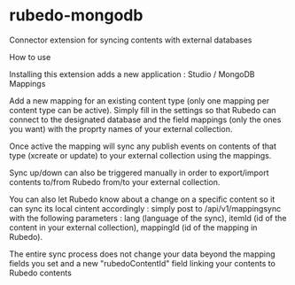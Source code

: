 # rubedo-mongodb
Connector extension for syncing contents with external databases

How to use 

Installing this extension adds a new application : Studio / MongoDB Mappings

Add a new mapping for an existing content type (only one mapping per content type can be active). Simply fill in the settings so that Rubedo can connect to the designated database and the field mappings (only the ones you want) with the proprty names of your external collection.

Once active the mapping will sync any publish events on contents of that type (xcreate or update) to your external collection using the mappings.

Sync up/down can also be triggered manually in order to export/import contents to/from Rubedo from/to your external collection.

You can also let Rubedo know about a change on a specific content so it can sync its local cintent accordingly : simply post to /api/v1/mappingsync with the following parameters : lang (language of the sync), itemId (id of the content in your external collection), mappingId (id of the mapping in Rubedo).

The entire sync process does not change your data beyond the mapping fields you set and a new "rubedoContentId" field linking your contents to Rubedo contents
